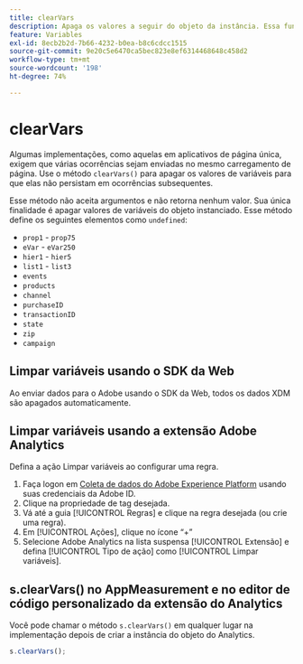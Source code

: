 ```yaml
---
title: clearVars
description: Apaga os valores a seguir do objeto da instância. Essa função remove os elementos (define-os como "indefinidos").
feature: Variables
exl-id: 8ecb2b2d-7b66-4232-b0ea-b8c6cdcc1515
source-git-commit: 9e20c5e6470ca5bec823e8ef6314468648c458d2
workflow-type: tm+mt
source-wordcount: '198'
ht-degree: 74%

---
```


# clearVars

Algumas implementações, como aquelas em aplicativos de página única, exigem que várias ocorrências sejam enviadas no mesmo carregamento de página. Use o método `clearVars()` para apagar os valores de variáveis para que elas não persistam em ocorrências subsequentes.

Esse método não aceita argumentos e não retorna nenhum valor. Sua única finalidade é apagar valores de variáveis do objeto instanciado. Esse método define os seguintes elementos como `undefined`:

* `prop1` - `prop75`
* `eVar` - `eVar250`
* `hier1` - `hier5`
* `list1` - `list3`
* `events`
* `products`
* `channel`
* `purchaseID`
* `transactionID`
* `state`
* `zip`
* `campaign`

## Limpar variáveis usando o SDK da Web

Ao enviar dados para o Adobe usando o SDK da Web, todos os dados XDM são apagados automaticamente.

## Limpar variáveis usando a extensão Adobe Analytics

Defina a ação Limpar variáveis ao configurar uma regra.

1. Faça logon em [Coleta de dados do Adobe Experience Platform](https://experience.adobe.com/data-collection) usando suas credenciais da Adobe ID.
2. Clique na propriedade de tag desejada.
3. Vá até a guia [!UICONTROL Regras] e clique na regra desejada (ou crie uma regra).
4. Em [!UICONTROL Ações], clique no ícone “+”
5. Selecione Adobe Analytics na lista suspensa [!UICONTROL Extensão] e defina [!UICONTROL Tipo de ação] como [!UICONTROL Limpar variáveis].

## s.clearVars() no AppMeasurement e no editor de código personalizado da extensão do Analytics

Você pode chamar o método `s.clearVars()` em qualquer lugar na implementação depois de criar a instância do objeto do Analytics.

```js
s.clearVars();
```
